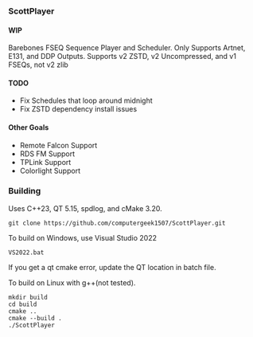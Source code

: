 ### ScottPlayer

#### WIP
Barebones FSEQ Sequence Player and Scheduler. 
Only Supports Artnet, E131, and DDP Outputs. Supports v2 ZSTD, v2 Uncompressed, and v1 FSEQs, not v2 zlib 

#### TODO
 - Fix Schedules that loop around midnight
 - Fix ZSTD dependency install issues

#### Other Goals
 - Remote Falcon Support
 - RDS FM Support
 - TPLink Support
 - Colorlight Support

### Building
Uses C++23, QT 5.15, spdlog, and cMake 3.20.

```git clone https://github.com/computergeek1507/ScottPlayer.git```

To build on Windows, use Visual Studio 2022

```VS2022.bat```

If you get a qt cmake error, update the QT location in batch file.

To build on Linux with g++(not tested).

```
mkdir build
cd build
cmake ..
cmake --build .
./ScottPlayer
```
